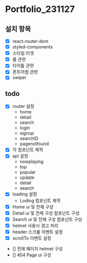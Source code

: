 # Portfolio_231127

## 설치 항목

- [x] react-router-dom
- [x] styled-components
- [x] 스타일 리셋
- [x] 폼 관련
- [x] 타이틀 관련
- [x] 폰트어썸 관련
- [x] swiper

## todo

- [x] router 설정
  - home
  - detail
  - search
  - login
  - signup
  - searchID
  - pagenotfound
- [x] 각 컴포넌트 제작
- [x] api 설정
  - nowplaying
  - top
  - popular
  - update
  - detail
  - search
- [x] loading 설정
  - Loding 컴포넌트 제작
- [x] Home ui 및 전체 구성
- [x] Detail ui 및 전체 구성 컴포넌트 구성
- [x] Search ui 및 전체 구성 컴포넌트 구성
- [x] helmet 사용시 경고 처리
- [x] header 스크롤 이벤트 설정
- [x] scrollTo 이벤트 설정
- [] 전체 페이지 helmet 구성
- [] 404 Page ui 구성
